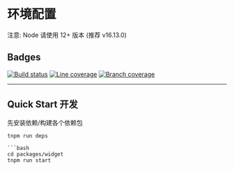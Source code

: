 

# 环境配置

<!-- 安装 node、npm、tnpm 安装 learn npm install -g lerna -->

注意: Node 请使用 12+ 版本 (推荐 v16.13.0)

## Badges

[![Build status][build-status-image]][aone-ci-url]
[![Line coverage][line-coverage-image]][aone-ci-url]
[![Branch coverage][branch-coverage-image]][aone-ci-url]


[aone-ci-url]: https://aone-api.alibaba-inc.com/ak/testservice/api/badge/link?repo=https://github.com/deepdeepstudy/test-umi4-wasm.git
[build-status-image]: https://aone-api.alibaba-inc.com/ak/testservice/api/badge/query?repo=https://github.com/deepdeepstudy/test-umi4-wasm.git&type=%E6%9E%84%E5%BB%BA%E7%8A%B6%E6%80%81
[line-coverage-image]: https://aone-api.alibaba-inc.com/ak/testservice/api/badge/query?repo=https://github.com/deepdeepstudy/test-umi4-wasm.git&type=%E5%8D%95%E6%B5%8B%E8%A1%8C%E8%A6%86%E7%9B%96%E7%8E%87
[branch-coverage-image]: https://aone-api.alibaba-inc.com/ak/testservice/api/badge/query?repo=https://github.com/deepdeepstudy/test-umi4-wasm.git&type=%E5%8D%95%E6%B5%8B%E5%88%86%E6%94%AF%E8%A6%86%E7%9B%96%E7%8E%87

--------------------

## Quick Start 开发


先安装依赖/构建各个依赖包

```
tnpm run deps

```bash
cd packages/widget
tnpm run start



